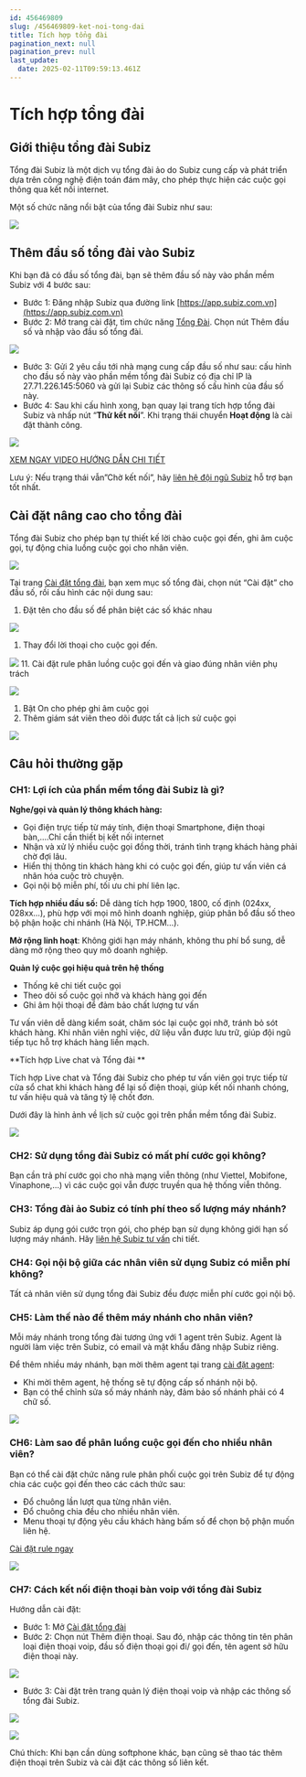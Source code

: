 ```yaml
---
id: 456469809
slug: /456469809-ket-noi-tong-dai
title: Tích hợp tổng đài
pagination_next: null
pagination_prev: null
last_update:
  date: 2025-02-11T09:59:13.461Z
---
```


# Tích hợp tổng đài



## Giới thiệu tổng đài Subiz


Tổng đài Subiz là một dịch vụ tổng đài ảo do Subiz cung cấp và phát triển dựa trên công nghệ điện toán đám mây, cho phép thực hiện các cuộc gọi thông qua kết nối internet. 



Một số chức năng nổi bật của tổng đài Subiz như sau:




![](https://vcdn.subiz-cdn.com/file/fisgdfijjpkcauzndxdt_acpxkgumifuoofoosble/unnamed.png)

## Thêm đầu số tổng đài vào Subiz


Khi bạn đã có đầu số tổng đài, bạn sẽ thêm đầu số này vào phần mềm Subiz với 4 bước sau:

- Bước 1: Đăng nhập Subiz qua đường link [https://app.subiz.com.vn](https://app.subiz.com.vn)
- Bước 2: Mở trang cài đặt, tìm chức năng [Tổng Đài](https://app.subiz.com.vn/settings/call-center). Chọn nút Thêm đầu số và nhập vào đầu số tổng đài.




![](https://vcdn.subiz-cdn.com/file/fisgdfijnusebbcewdpu_acpxkgumifuoofoosble/unnamed.png)




- Bước 3: Gửi 2 yêu cầu tới nhà mạng cung cấp đầu số như sau: cấu hình cho đầu số này vào phần mềm tổng đài Subiz có địa chỉ IP là 27.71.226.145:5060 và gửi lại Subiz các thông số cấu hình của đầu số này.
- Bước 4: Sau khi cấu hình xong, bạn quay lại trang tích hợp tổng đài Subiz và nhấp nút “**Thử kết nối**”. Khi trạng thái chuyển **Hoạt động** là cài đặt thành công.


![](https://vcdn.subiz-cdn.com/file/fisgdfijtyllufpnrjhx_acpxkgumifuoofoosble/unnamed.png)




[XEM NGAY VIDEO HƯỚNG DẪN CHI TIẾT](https://www.youtube.com/watch?v=ABs3FNMf4EI)



Lưu ý: Nếu trạng thái vẫn”Chờ kết nối”, hãy [liên hệ đội ngũ Subiz](https://zalo.me/935022139843821727) hỗ trợ bạn tốt nhất. 
## Cài đặt nâng cao cho tổng đài


Tổng đài Subiz cho phép bạn tự thiết kế lời chào cuộc gọi đến, ghi âm cuộc gọi, tự động chia luồng cuộc gọi cho nhân viên. 




![](https://vcdn.subiz-cdn.com/file/fisgdfijzxbzbhuuokok_acpxkgumifuoofoosble/unnamed.png)




Tại trang [Cài đặt tổng đài](https://app.subiz.com.vn/settings/call-center), bạn xem mục số tổng đài, chọn nút “Cài đặt” cho đầu số, rồi cấu hình các nội dung sau:

01. Đặt tên cho đầu số để phân biệt các số khác nhau


![](https://vcdn.subiz-cdn.com/file/fisgdfikdyptsmqoxnck_acpxkgumifuoofoosble/unnamed.png)




01. Thay đổi lời thoại cho cuộc gọi đến. 




![](https://vcdn.subiz-cdn.com/file/fisgdfikjterwnglchse_acpxkgumifuoofoosble/unnamed.png)
11. Cài đặt rule phân luồng cuộc gọi đến và giao đúng nhân viên phụ trách




![](https://vcdn.subiz-cdn.com/file/fisgdfikrhqdmkhqvetq_acpxkgumifuoofoosble/unnamed.png)


01. Bật On cho phép ghi âm cuộc gọi
11. Thêm giám sát viên theo dõi được tất cả lịch sử cuộc gọi


![](https://vcdn.subiz-cdn.com/file/fisgdfikykqznfsfemfg_acpxkgumifuoofoosble/unnamed.png)
## Câu hỏi thường gặp

### CH1: Lợi ích của phần mềm tổng đài Subiz là gì? 


**Nghe/gọi và quản lý thông khách hàng:**

- Gọi điện trực tiếp từ máy tính, điện thoại Smartphone, điện thoại bàn,....Chỉ cần thiết bị kết nối internet
- Nhận và xử lý nhiều cuộc gọi đồng thời, tránh tình trạng khách hàng phải chờ đợi lâu.
- Hiển thị thông tin khách hàng khi có cuộc gọi đến, giúp tư vấn viên cá nhân hóa cuộc trò chuyện.
- Gọi nội bộ miễn phí, tối ưu chi phí liên lạc.

**Tích hợp nhiều đầu số:** Dễ dàng tích hợp 1900, 1800, cố định (024xx, 028xx…), phù hợp với mọi mô hình doanh nghiệp, giúp phân bổ đầu số theo bộ phận hoặc chi nhánh (Hà Nội, TP.HCM…).

**Mở rộng linh hoạt**: Không giới hạn máy nhánh, không thu phí bổ sung, dễ dàng mở rộng theo quy mô doanh nghiệp.

**Quản lý cuộc gọi hiệu quả trên hệ thống**

- Thống kê chi tiết cuộc gọi
- Theo dõi số cuộc gọi nhỡ và khách hàng gọi đến
- Ghi âm hội thoại để đảm bảo chất lượng tư vấn

Tư vấn viên dễ dàng kiểm soát, chăm sóc lại cuộc gọi nhỡ, tránh bỏ sót khách hàng. Khi nhân viên nghỉ việc, dữ liệu vẫn được lưu trữ, giúp đội ngũ tiếp tục hỗ trợ khách hàng liền mạch.

**Tích hợp Live chat và Tổng đài **

Tích hợp Live chat và Tổng đài Subiz cho phép tư vấn viên gọi trực tiếp từ cửa sổ chat khi khách hàng để lại số điện thoại, giúp kết nối nhanh chóng, tư vấn hiệu quả và tăng tỷ lệ chốt đơn.

Dưới đây là hình ảnh về lịch sử cuộc gọi trên phần mềm tổng đài Subiz.


![](https://vcdn.subiz-cdn.com/file/fisgdfilciqlsqpyufus_acpxkgumifuoofoosble/unnamed.png)



### CH2: Sử dụng tổng đài Subiz có mất phí cước gọi không?


Bạn cần trả phí cước gọi cho nhà mạng viễn thông (như Viettel, Mobifone, Vinaphone,...) vì các cuộc gọi vẫn được truyền qua hệ thống viễn thông.
### CH3: Tổng đài ảo Subiz có tính phí theo số lượng máy nhánh?


Subiz áp dụng gói cước trọn gói, cho phép bạn sử dụng không giới hạn số lượng máy nhánh. Hãy [liên hệ Subiz tư vấn](https://zalo.me/935022139843821727) chi tiết.
### CH4: Gọi nội bộ giữa các nhân viên sử dụng Subiz có miễn phí không?


Tất cả nhân viên sử dụng tổng đài Subiz đều được miễn phí cước gọi nội bộ.
### CH5: Làm thế nào để thêm máy nhánh cho nhân viên?


Mỗi máy nhánh trong tổng đài tương ứng với 1 agent trên Subiz. Agent là người làm việc trên Subiz, có email và mật khẩu đăng nhập Subiz riêng.



Để thêm nhiều máy nhánh, bạn mời thêm agent tại trang [cài đặt agent](https://app.subiz.com.vn/settings/agents):

- Khi mời thêm agent, hệ thống sẽ tự động cấp số nhánh nội bộ.
- Bạn có thể chỉnh sửa số máy nhánh này, đảm bảo số nhánh phải có 4 chữ số.




![](https://vcdn.subiz-cdn.com/file/fisgdfilgzmgdsjbrccb_acpxkgumifuoofoosble/unnamed.png)

### CH6: Làm sao để phân luồng cuộc gọi đến cho nhiều nhân viên?


Bạn có thể cài đặt chức năng rule phân phối cuộc gọi trên Subiz để tự động chia các cuộc gọi đến theo các cách thức sau:

- Đổ chuông lần lượt qua từng nhân viên.
- Đổ chuông chia đều cho nhiều nhân viên.
- Menu thoại tự động yêu cầu khách hàng bấm số để chọn bộ phận muốn liên hệ.

[Cài đặt rule ngay](https://app.subiz.com.vn/settings/rule-setting)


![](https://vcdn.subiz-cdn.com/file/fisgdfilpsvcwqhibeuw_acpxkgumifuoofoosble/unnamed.png)



### CH7: Cách kết nối điện thoại bàn voip với tổng đài Subiz


Hướng dẫn cài đặt:

- Bước 1: Mở [Cài đặt tổng đài](https://app.subiz.com.vn/settings/call-center)
- Bước 2: Chọn nút Thêm điện thoại. Sau đó, nhập các thông tin tên phân loại điện thoại voip, đầu số điện thoại gọi đi/ gọi đến, tên agent sở hữu điện thoại này.


![](https://vcdn.subiz-cdn.com/file/fisgdfiltyqmtjvkawsf_acpxkgumifuoofoosble/unnamed.png)
- Bước 3: Cài đặt trên trang quản lý điện thoại voip và nhập các thông số tổng đài Subiz.




![](https://vcdn.subiz-cdn.com/file/fisgdfimacofmhnwnrow_acpxkgumifuoofoosble/unnamed.png)





![](https://vcdn.subiz-cdn.com/file/fisgdfimfurpeihyfipt_acpxkgumifuoofoosble/unnamed.png)




Chú thích: Khi bạn cần dùng softphone khác, bạn cũng sẽ thao tác thêm điện thoại trên Subiz và cài đặt các thông số liên kết.